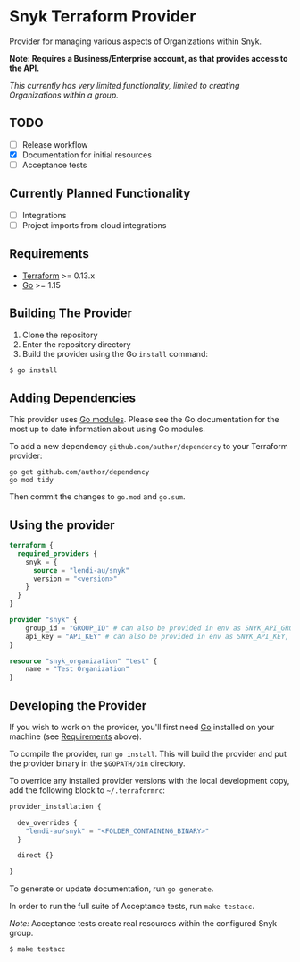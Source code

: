# Snyk Terraform Provider

Provider for managing various aspects of Organizations within Snyk.

**Note: Requires a Business/Enterprise account, as that provides access to the API.**

*This currently has very limited functionality, limited to creating Organizations within a group.*

## TODO

- [ ] Release workflow
- [x] Documentation for initial resources
- [ ] Acceptance tests

## Currently Planned Functionality

- [ ] Integrations
- [ ] Project imports from cloud integrations

## Requirements

-	[Terraform](https://www.terraform.io/downloads.html) >= 0.13.x
-	[Go](https://golang.org/doc/install) >= 1.15

## Building The Provider

1. Clone the repository
1. Enter the repository directory
1. Build the provider using the Go `install` command: 
```sh
$ go install
```

## Adding Dependencies

This provider uses [Go modules](https://github.com/golang/go/wiki/Modules).
Please see the Go documentation for the most up to date information about using Go modules.

To add a new dependency `github.com/author/dependency` to your Terraform provider:

```
go get github.com/author/dependency
go mod tidy
```

Then commit the changes to `go.mod` and `go.sum`.

## Using the provider

```tf
terraform {
  required_providers {
    snyk = {
      source = "lendi-au/snyk"
      version = "<version>"
    }
  }
}

provider "snyk" {
    group_id = "GROUP_ID" # can also be provided in env as SNYK_API_GROUP
    api_key = "API_KEY" # can also be provided in env as SNYK_API_KEY, requires Group admin scope
}

resource "snyk_organization" "test" {
    name = "Test Organization"
}
```

## Developing the Provider

If you wish to work on the provider, you'll first need [Go](http://www.golang.org) installed on your machine (see [Requirements](#requirements) above).

To compile the provider, run `go install`. This will build the provider and put the provider binary in the `$GOPATH/bin` directory.

To override any installed provider versions with the local development copy, add the following block to `~/.terraformrc`:

```tf
provider_installation {

  dev_overrides {
    "lendi-au/snyk" = "<FOLDER_CONTAINING_BINARY>"
  }

  direct {}

}
```


To generate or update documentation, run `go generate`.

In order to run the full suite of Acceptance tests, run `make testacc`.

*Note:* Acceptance tests create real resources within the configured Snyk group.

```sh
$ make testacc
```

